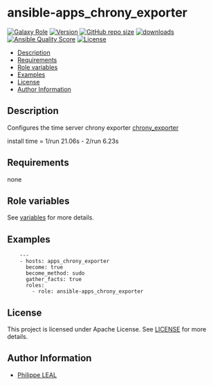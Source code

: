 # ansible-apps_chrony_exporter

[![Galaxy Role](https://img.shields.io/badge/galaxy-apps_chrony_exporter-purple?style=flat)](https://galaxy.ansible.com/lotusnoir/apps_chrony_exporter)
[![Version](https://img.shields.io/github/release/lotusnoir/ansible-apps_chrony_exporter.svg)](https://github.com/lotusnoir/ansible-apps_chrony_exporter/releases/latest)
[![GitHub repo size](https://img.shields.io/github/repo-size/lotusnoir/ansible-apps_chrony_exporter?color=orange&style=flat)](https://galaxy.ansible.com/lotusnoir/apps_chrony_exporter)
[![downloads](https://img.shields.io/ansible/role/d/)](https://galaxy.ansible.com/lotusnoir/apps_chrony_exporter)
[![Ansible Quality Score](https://img.shields.io/ansible/quality/)](https://galaxy.ansible.com/lotusnoir/apps_chrony_exporter)
[![License](https://img.shields.io/badge/license-Apache--2.0-brightgreen?style=flat)](https://opensource.org/licenses/Apache-2.0)

<!-- START doctoc generated TOC please keep comment here to allow auto update -->
<!-- DON'T EDIT THIS SECTION, INSTEAD RE-RUN doctoc TO UPDATE -->

- [Description](#description)
- [Requirements](#requirements)
- [Role variables](#role-variables)
- [Examples](#examples)
- [License](#license)
- [Author Information](#author-information)

<!-- END doctoc generated TOC please keep comment here to allow auto update -->

## Description

Configures the time server chrony exporter [chrony_exporter](https://github.com/SuperQ/chrony_exporter)

install time = 1/run 21.06s -  2/run 6.23s


## Requirements

none

## Role variables

See [variables](/defaults/main.yml) for more details.

## Examples

        ---
        - hosts: apps_chrony_exporter
          become: true
          become_method: sudo
          gather_facts: true
          roles:
            - role: ansible-apps_chrony_exporter

## License

This project is licensed under Apache License. See [LICENSE](/LICENSE) for more details.

## Author Information

- [Philippe LEAL](https://github.com/lotusnoir)
